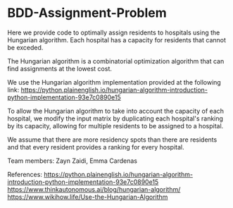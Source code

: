 # BDD-Assignment-Problem

Here we provide code to optimally assign residents to hospitals using the Hungarian algorithm. Each hospital has a capacity for residents that cannot be exceded.

The Hungarian algorithm is a combinatorial optimization algorithm that can find assignments at the lowest cost.

We use the Hungarian algorithm implementation provided at the following link: https://python.plainenglish.io/hungarian-algorithm-introduction-python-implementation-93e7c0890e15

To allow the Hungarian algorithm to take into account the capacity of each hospital, we modify the input matrix by duplicating each hospital's ranking by its capacity, allowing for multiple residents to be assigned to a hospital.

We assume that there are more residency spots than there are residents and that every resident provides a ranking for every hospital.

Team members: Zayn Zaidi, Emma Cardenas

References:
https://python.plainenglish.io/hungarian-algorithm-introduction-python-implementation-93e7c0890e15
https://www.thinkautonomous.ai/blog/hungarian-algorithm/
https://www.wikihow.life/Use-the-Hungarian-Algorithm
